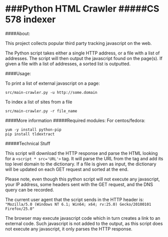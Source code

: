 ###Python HTML Crawler 
#####CS 578 indexer
===========

####About:

This project collects popular third party tracking javascript on the web.

The Python script takes either a single HTTP address, or a file with a list of addresses. The script will then output the javascript found on the page(s). If given a file with a list of addresses, a sorted list is outputted.

####Usage:

To print a list of external javascript on a page:
```
src/main-crawler.py -u http://some.domain 
```


To index a list of sites from a file
```
src/main-crawler.py -r file_name
```


####More information
#####Required modules:
For centos/fedora:
```
yum -y install python-pip
pip install tldextract
```

#####Technical Stuff

This script will download the HTTP response and parse the HTML looking for a ```<script * src='URL'>``` tag. It will parse the URL from the tag and add its top level domain to the dictionary. 
If a file is given as input, the dictionary will be updated on each GET request and sorted at the end.

Please note, even though this python script will not execute any javascript, your IP address, some headers sent with the GET request, and the DNS query can be recorded.

The current user agent that the script sends in the HTTP header is:  ```"Mozilla/5.0 (Windows NT 6.1; Win64; x64; rv:25.0) Gecko/20100101 Firefox/25.0"```

The browser may execute javascript code which in turn creates a link to an external code. Such javascript is not added to the output, as this script does not execute any javascript, it only parses the HTTP response.
